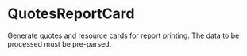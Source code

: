 # QuotesReportCard
Generate quotes and resource cards for report printing. 
The data to be processed must be pre-parsed.

